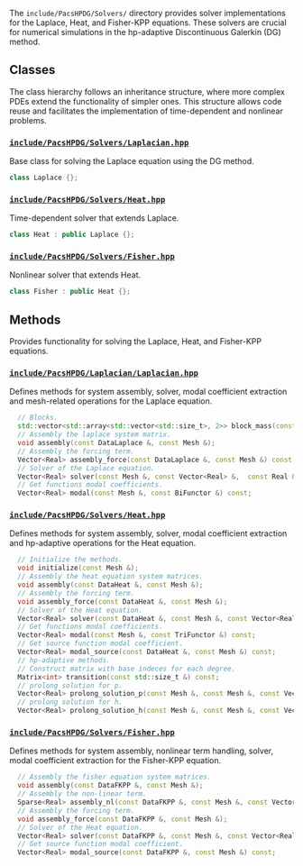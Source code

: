 The `include/PacsHPDG/Solvers/` directory provides solver implementations for the Laplace, Heat, and Fisher-KPP equations. These solvers are crucial for numerical simulations in the hp-adaptive Discontinuous Galerkin (DG) method.

## Classes

The class hierarchy follows an inheritance structure, where more complex PDEs extend the functionality of simpler ones. This structure allows code reuse and facilitates the implementation of time-dependent and nonlinear problems.

### [`include/PacsHPDG/Solvers/Laplacian.hpp`](./Laplacian.hpp)

Base class for solving the Laplace equation using the DG method.

```cpp
class Laplace {};
```

### [`include/PacsHPDG/Solvers/Heat.hpp`](./Heat.hpp)

Time-dependent solver that extends Laplace.

```cpp
class Heat : public Laplace {};
```

### [`include/PacsHPDG/Solvers/Fisher.hpp`](./Fisher.hpp)

Nonlinear solver that extends Heat.

```cpp
class Fisher : public Heat {};
```

## Methods

Provides functionality for solving the Laplace, Heat, and Fisher-KPP equations.

### [`include/PacsHPDG/Laplacian/Laplacian.hpp`](./Laplacian.hpp)

Defines methods for system assembly, solver, modal coefficient extraction and mesh-related operations for the Laplace equation.

```cpp
  // Blocks.
  std::vector<std::array<std::vector<std::size_t>, 2>> block_mass(const Mesh &) const;
  // Assembly the laplace system matrix.
  void assembly(const DataLaplace &, const Mesh &);
  // Assembly the forcing term.
  Vector<Real> assembly_force(const DataLaplace &, const Mesh &) const;
  // Solver of the Laplace equation.
  Vector<Real> solver(const Mesh &, const Vector<Real> &,  const Real &TOL = 1E-15) const;
  // Get functions modal coefficients.
  Vector<Real> modal(const Mesh &, const BiFunctor &) const;
```

### [`include/PacsHPDG/Solvers/Heat.hpp`](./Heat.hpp)

Defines methods for system assembly, solver, modal coefficient extraction and hp-adaptive operations for the Heat equation.

```cpp
  // Initialize the methods.
  void initialize(const Mesh &);
  // Assembly the heat equation system matrices.
  void assembly(const DataHeat &, const Mesh &);
  // Assembly the forcing term.
  void assembly_force(const DataHeat &, const Mesh &);
  // Solver of the Heat equation.
  Vector<Real> solver(const DataHeat &, const Mesh &, const Vector<Real> &, const Vector<Real> &, const Real &TOL = 1E-15);
  // Get functions modal coefficients.
  Vector<Real> modal(const Mesh &, const TriFunctor &) const;
  // Get source function modal coefficient.
  Vector<Real> modal_source(const DataHeat &, const Mesh &) const;
  // hp-adaptive methods.
  // Construct matrix with base indeces for each degree.
  Matrix<int> transition(const std::size_t &) const;
  // prolong solution for p.
  Vector<Real> prolong_solution_p(const Mesh &, const Mesh &, const Vector<Real> &, const Mask &) const;
  // prolong solution for h.
  Vector<Real> prolong_solution_h(const Mesh &, const Mesh &, const Vector<Real> &, const Mask &) const
```

### [`include/PacsHPDG/Solvers/Fisher.hpp`](./Fisher.hpp)

Defines methods for system assembly, nonlinear term handling, solver, modal coefficient extraction for the Fisher-KPP equation.

```cpp
  // Assembly the fisher equation system matrices.
  void assembly(const DataFKPP &, const Mesh &);
  // Assembly the non-linear term.
  Sparse<Real> assembly_nl(const DataFKPP &, const Mesh &, const Vector<Real> &);
  // Assembly the forcing term.
  void assembly_force(const DataFKPP &, const Mesh &);
  // Solver of the Heat equation.
  Vector<Real> solver(const DataFKPP &, const Mesh &, const Vector<Real> &, const Vector<Real> &, const Real &TOL = 1E-15);
  // Get source function modal coefficient.
  Vector<Real> modal_source(const DataFKPP &, const Mesh &) const;
```